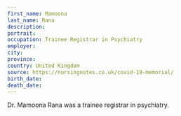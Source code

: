 ```yaml
---
first_name: Mamoona
last_name: Rana
description: 
portrait: 
occupation: Trainee Registrar in Psychiatry
employer: 
city: 
province: 
country: United Kingdom
source: https://nursingnotes.co.uk/covid-19-memorial/
birth_date: 
death_date: 
---
```


Dr. Mamoona Rana was a trainee registrar in psychiatry.